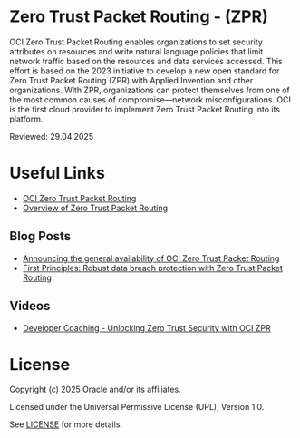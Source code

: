 # Zero Trust Packet Routing - (ZPR)

OCI Zero Trust Packet Routing enables organizations to set security attributes on resources and write natural language policies that limit network traffic based on the resources and data services accessed. This effort is based on the 2023 initiative to develop a new open standard for Zero Trust Packet Routing (ZPR) with Applied Invention and other organizations. With ZPR, organizations can protect themselves from one of the most common causes of compromise—network misconfigurations. OCI is the first cloud provider to implement Zero Trust Packet Routing into its platform.

Reviewed: 29.04.2025

# Useful Links

- [OCI Zero Trust Packet Routing](https://www.oracle.com/uk/security/cloud-security/zero-trust-packet-routing/)
- [Overview of Zero Trust Packet Routing](https://docs.oracle.com/en-us/iaas/Content/zero-trust-packet-routing/overview.htm)

## Blog Posts

- [Announcing the general availability of OCI Zero Trust Packet Routing](https://blogs.oracle.com/cloud-infrastructure/post/ga-zero-trust-packet-routing)
- [First Principles: Robust data breach protection with Zero Trust Packet Routing](https://blogs.oracle.com/cloud-infrastructure/post/first-principles-zero-trust-packet-routing)

## Videos

- [Developer Coaching - Unlocking Zero Trust Security with OCI ZPR](https://youtu.be/a8QOGL_DfvQ?si=gjGgji9bdz7KgtpV)

# License

Copyright (c) 2025 Oracle and/or its affiliates.

Licensed under the Universal Permissive License (UPL), Version 1.0.

See [LICENSE](https://github.com/oracle-devrel/technology-engineering/blob/main/LICENSE) for more details.

